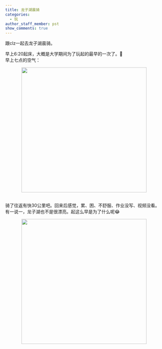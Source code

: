 ```yaml
---
title: 龙子湖晨骑
categories:
  - 玩
author_staff_member: pst
show_comments: true
---
```

跟clz一起去龙子湖晨骑。  

早上6:20起床，大概是大学期间为了玩起的最早的一次了。  
早上七点的空气：

<div align="center"><img src="http://www.hellopst.cn/images/早起.jpeg" width="400" align="center" /></div><br>

骑了往返有快30公里吧。回来后感觉，累、困、不舒服、作业没写、视频没看。有一说一，龙子湖也不是很漂亮。起这么早是为了什么呢😂

<div align="center"><img src="http://www.hellopst.cn/images/龙子湖.jpeg" width="400" align="center" /></div><br>